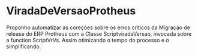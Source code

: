 # ViradaDeVersaoProtheus

Proponho automatizar as coreções sobre os erros criticos da Migração de release do ERP Protheus com a Classe ScriptviradaVersao, invocada sobre a function ScriptVrVs. Assim otimizando o tempo  do processo e o simplificando.
